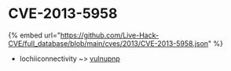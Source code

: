 # CVE-2013-5958
{% embed url="https://github.com/Live-Hack-CVE/full_database/blob/main/cves/2013/CVE-2013-5958.json" %}

* lochiiconnectivity ~> [vulnupnp](https://www.alice-snow.ru/2013/database/cve-2013-5958/vulnupnp-lochiiconnectivity)